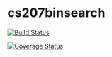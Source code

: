 
# cs207binsearch

[![Build Status](https://travis-ci.org/virgodi/cs207binsearch.svg?branch=master)](https://travis-ci.org/virgodi/cs207binsearch)

[![Coverage Status](https://coveralls.io/repos/github/virgodi/cs207binsearch/badge.png?branch=master)](https://coveralls.io/github/virgodi/cs207binsearch?branch=master)